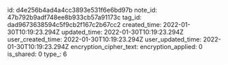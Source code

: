 id: d4e256b4ad4a4cc3893e531f6e6bd97b
note_id: 47b792b9adf748ee8b933cb57a91173c
tag_id: dad9673638594c5f9cb2f167c2b67cc2
created_time: 2022-01-30T10:19:23.294Z
updated_time: 2022-01-30T10:19:23.294Z
user_created_time: 2022-01-30T10:19:23.294Z
user_updated_time: 2022-01-30T10:19:23.294Z
encryption_cipher_text: 
encryption_applied: 0
is_shared: 0
type_: 6